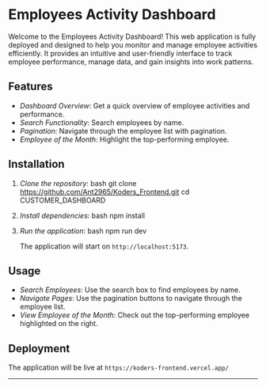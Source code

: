 # Employees Activity Dashboard

Welcome to the Employees Activity Dashboard! This web application is fully deployed and designed to help you monitor and manage employee activities efficiently. It provides an intuitive and user-friendly interface to track employee performance, manage data, and gain insights into work patterns.
## Features

- *Dashboard Overview*: Get a quick overview of employee activities and performance.
- *Search Functionality*: Search employees by name.
- *Pagination*: Navigate through the employee list with pagination.
- *Employee of the Month*: Highlight the top-performing employee.


## Installation

1. *Clone the repository*:
    bash
    git clone https://github.com/Ant2965/Koders_Frontend.git
    cd CUSTOMER_DASHBOARD
    

2. *Install dependencies*:
    bash
    npm install
    

3. *Run the application*:
    bash
    npm run dev
    

    The application will start on `http://localhost:5173`.

## Usage

- *Search Employees*: Use the search box to find employees by name.
- *Navigate Pages*: Use the pagination buttons to navigate through the employee list.
- *View Employee of the Month*: Check out the top-performing employee highlighted on the right.

## Deployment


The application will be live at `https://koders-frontend.vercel.app/`



---
